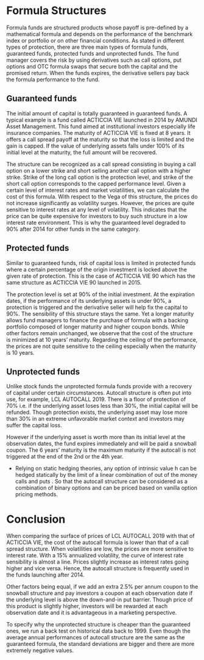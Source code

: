 # Formula Structures
Formula funds are structured products whose payoff is pre-defined by a mathematical formula and depends on the performance of the benchmark index or portfolio or on other financial conditions. As stated in different types of protection, there are three main types of formula funds, guaranteed funds, protected funds and unprotected funds. The fund manager covers the risk by using derivatives such as call options, put options and OTC formula swaps that secure both the capital and the promised return. When the funds expires, the derivative sellers pay back the formula performance to the fund. 

## Guaranteed funds
The initial amount of capital is totally guaranteed in guaranteed funds. A typical example is a fund called ACTICCIA VIE launched in 2014 by AMUNDI Asset Management. This fund aimed at  institutional investors especially life insurance companies. The maturity of ACTICCIA VIE is fixed at 8 years. It offers a call spread payoff at the maturity so that the loss is limited and the gain is capped. If the value of underlying assets falls under 100% of its initial level at the maturity, the full amount will be recovered. 

The structure can be recognized as a call spread consisting in buying a call option on a lower strike and short selling another call option with a higher strike. Strike of the long call option is the protection level, and strike of the short call option corresponds to the capped performance level. 
Given a certain level of interest rates and market volatilities, we can calculate the cost of this formula. With respect to the Vega of this structure, the prices do not increase significantly as volatility surges. However, the prices are quite sensitive to interest rates at any level of volatility. This indicates that the price can be quite expensive for investors to buy such structure in a low interest rate environment. This is why the guaranteed level degraded to 90% after 2014 for other funds in the same category.

## Protected funds
Similar to guaranteed funds, risk of capital loss is limited in protected funds where a certain percentage of the origin investment is locked above the given rate of protection. This is the case of ACTICCIA VIE 90 which has the same structure as ACTICCIA VIE 90 launched in 2015. 

The protection level is set at 90% of the initial investment. At the expiration dates, if the performance of its underlying assets is under 90%, a protection is triggered and the derivative seller will help fix the capital to 90%. The sensibility of this structure stays the same. Yet a longer maturity allows fund managers to finance the purchase of formula with a backing portfolio composed of longer maturity and higher coupon bonds. While other factors remain unchanged, we observe that the cost of the structure is minimized at 10 years’ maturity. Regarding the ceiling of the performance, the prices are not quite sensitive to the ceiling especially when the maturity is 10 years.
	
## Unprotected funds
Unlike stock funds the unprotected formula funds provide with a recovery of capital under certain circumstances. Autocall structure is often put into use, for example, LCL AUTOCALL 2019. There is a floor of protection of 70% i.e. if the underlying asset loses less than 30%, the initial capital will be refunded. Though protection exists, the underlying asset may lose more than 30% in an extreme unfavorable market context and investors may suffer the capital loss. 

However if the underlying asset is worth more than its initial level at the observation dates, the fund expires immediately and will be paid a snowball coupon. The 6 years’ maturity is the maximum maturity if the autocall is not triggered at the end of the 2nd or the 4th year.

* Relying on static hedging theories, any option of intrinsic value h can be hedged statically by the limit of a linear combination of out of the money calls and puts . So that the autocall structure can be considered as a combination of binary options and can be priced based on vanilla option pricing methods. 

# Conclusion
When comparing the surface of prices of LCL AUTOCALL 2019 with that of ACTICCIA VIE, the cost of the autocall formula is lower than that of a call spread structure. When volatilities are low, the prices are more sensitive to interest rate. With a 15% annualized volatility, the curve of interest rate sensibility is almost a line. Prices slightly increase as interest rates going higher and vice versa. Hence, the autocall structure is frequently used in the funds launching after 2014.

Other factors being equal, if we add an extra 2.5% per annum coupon to the snowball structure and pay investors a coupon at each observation date if the underlying level is above the down-and-in put barrier. Though price of this product is slightly higher, investors will be rewarded at each observation date and it is advantageous in a marketing perspective. 

To specify why the unprotected structure is cheaper than the guaranteed ones, we run a back test on historical data back to 1999.  Even though the average annual performances of autocall structure are the same as the guaranteed formula, the standard deviations are bigger and there are more extremely negative values.

